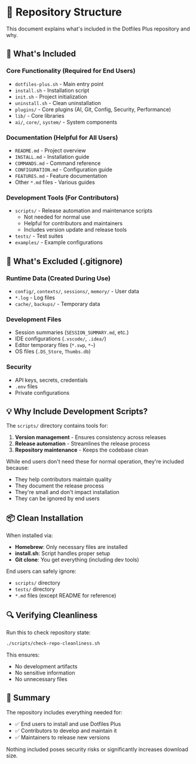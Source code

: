 # 📂 Repository Structure

This document explains what's included in the Dotfiles Plus repository and why.

## 🎯 What's Included

### Core Functionality (Required for End Users)
- `dotfiles-plus.sh` - Main entry point
- `install.sh` - Installation script
- `init.sh` - Project initialization
- `uninstall.sh` - Clean uninstallation
- `plugins/` - Core plugins (AI, Git, Config, Security, Performance)
- `lib/` - Core libraries
- `ai/`, `core/`, `system/` - System components

### Documentation (Helpful for All Users)
- `README.md` - Project overview
- `INSTALL.md` - Installation guide
- `COMMANDS.md` - Command reference
- `CONFIGURATION.md` - Configuration guide
- `FEATURES.md` - Feature documentation
- Other `*.md` files - Various guides

### Development Tools (For Contributors)
- `scripts/` - Release automation and maintenance scripts
  - Not needed for normal use
  - Helpful for contributors and maintainers
  - Includes version update and release tools
- `tests/` - Test suites
- `examples/` - Example configurations

## 🚫 What's Excluded (.gitignore)

### Runtime Data (Created During Use)
- `config/`, `contexts/`, `sessions/`, `memory/` - User data
- `*.log` - Log files
- `cache/`, `backups/` - Temporary data

### Development Files
- Session summaries (`SESSION_SUMMARY.md`, etc.)
- IDE configurations (`.vscode/`, `.idea/`)
- Editor temporary files (`*.swp`, `*~`)
- OS files (`.DS_Store`, `Thumbs.db`)

### Security
- API keys, secrets, credentials
- `.env` files
- Private configurations

## 💡 Why Include Development Scripts?

The `scripts/` directory contains tools for:
1. **Version management** - Ensures consistency across releases
2. **Release automation** - Streamlines the release process
3. **Repository maintenance** - Keeps the codebase clean

While end users don't need these for normal operation, they're included because:
- They help contributors maintain quality
- They document the release process
- They're small and don't impact installation
- They can be ignored by end users

## 📦 Clean Installation

When installed via:
- **Homebrew**: Only necessary files are installed
- **install.sh**: Script handles proper setup
- **Git clone**: You get everything (including dev tools)

End users can safely ignore:
- `scripts/` directory
- `tests/` directory  
- `*.md` files (except README for reference)

## 🔍 Verifying Cleanliness

Run this to check repository state:
```bash
./scripts/check-repo-cleanliness.sh
```

This ensures:
- No development artifacts
- No sensitive information
- No unnecessary files

## 📝 Summary

The repository includes everything needed for:
- ✅ End users to install and use Dotfiles Plus
- ✅ Contributors to develop and maintain it
- ✅ Maintainers to release new versions

Nothing included poses security risks or significantly increases download size.